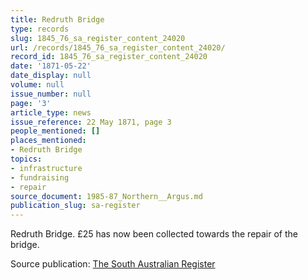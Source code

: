 ```yaml
---
title: Redruth Bridge
type: records
slug: 1845_76_sa_register_content_24020
url: /records/1845_76_sa_register_content_24020/
record_id: 1845_76_sa_register_content_24020
date: '1871-05-22'
date_display: null
volume: null
issue_number: null
page: '3'
article_type: news
issue_reference: 22 May 1871, page 3
people_mentioned: []
places_mentioned:
- Redruth Bridge
topics:
- infrastructure
- fundraising
- repair
source_document: 1985-87_Northern__Argus.md
publication_slug: sa-register
---
```


Redruth Bridge.  £25 has now been collected towards the repair of the bridge.

Source publication: [The South Australian Register](/publications/sa-register/)
